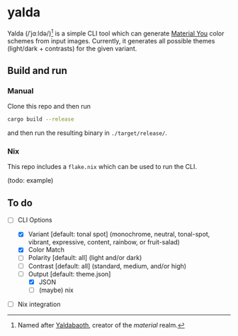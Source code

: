# yalda

Yalda (/ˈjɑːldə/)[^1] is a simple CLI tool which can generate [Material You] color schemes
from input images. Currently, it generates all possible themes (light/dark + contrasts) for
the given variant.

## Build and run

### Manual

Clone this repo and then run
```sh
cargo build --release
```
and then run the resulting binary in `./target/release/`.

### Nix

This repo includes a `flake.nix` which can be used to run the CLI.

(todo: example)

## To do
- [ ] CLI Options
  - [X] Variant [default: tonal spot] \(monochrome, neutral, tonal-spot, vibrant, expressive, content, rainbow, or fruit-salad)
  - [X] Color Match
  - [ ] Polarity [default: all] \(light and/or dark)
  - [ ] Contrast [default: all] \(standard, medium, and/or high)
  - [ ] Output [default: theme.json]
    - [X] JSON
    - [ ] \(maybe) nix
- [ ] Nix integration


[^1]: Named after [Yaldabaoth], creator of the _material_ realm.

[Yaldabaoth]: https://en.wikipedia.org/wiki/Yaldabaoth
[Material You]: https://m3.material.io/
[Material Theme Builder]: https://material-foundation.github.io/material-theme-builder/
